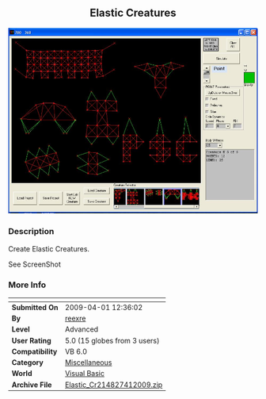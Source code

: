 ﻿<div align="center">

## Elastic Creatures

<img src="PIC2009411256281072.JPG">
</div>

### Description

Create Elastic Creatures.

See ScreenShot
 
### More Info
 


<span>             |<span>
---                |---
**Submitted On**   |2009-04-01 12:36:02
**By**             |[reexre](https://github.com/Planet-Source-Code/PSCIndex/blob/master/ByAuthor/reexre.md)
**Level**          |Advanced
**User Rating**    |5.0 (15 globes from 3 users)
**Compatibility**  |VB 6\.0
**Category**       |[Miscellaneous](https://github.com/Planet-Source-Code/PSCIndex/blob/master/ByCategory/miscellaneous__1-1.md)
**World**          |[Visual Basic](https://github.com/Planet-Source-Code/PSCIndex/blob/master/ByWorld/visual-basic.md)
**Archive File**   |[Elastic\_Cr214827412009\.zip](https://github.com/Planet-Source-Code/reexre-elastic-creatures__1-71934/archive/master.zip)








